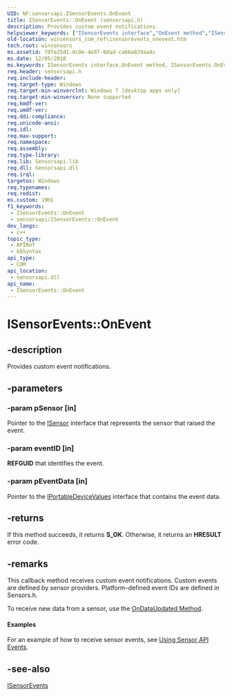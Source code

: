 ```yaml
---
UID: NF:sensorsapi.ISensorEvents.OnEvent
title: ISensorEvents::OnEvent (sensorsapi.h)
description: Provides custom event notifications.
helpviewer_keywords: ["ISensorEvents interface","OnEvent method","ISensorEvents.OnEvent","ISensorEvents::OnEvent","OnEvent","OnEvent method","OnEvent method","ISensorEvents interface","sensorsapi/ISensorEvents::OnEvent","winsensors_com_ref.isensorevents_onevent"]
old-location: winsensors_com_ref\isensorevents_onevent.htm
tech.root: winsensors
ms.assetid: 7dfe25d1-dc0e-4e97-8dad-ca66a829aa4c
ms.date: 12/05/2018
ms.keywords: ISensorEvents interface,OnEvent method, ISensorEvents.OnEvent, ISensorEvents::OnEvent, OnEvent, OnEvent method, OnEvent method,ISensorEvents interface, sensorsapi/ISensorEvents::OnEvent, winsensors_com_ref.isensorevents_onevent
req.header: sensorsapi.h
req.include-header: 
req.target-type: Windows
req.target-min-winverclnt: Windows 7 [desktop apps only]
req.target-min-winversvr: None supported
req.kmdf-ver: 
req.umdf-ver: 
req.ddi-compliance: 
req.unicode-ansi: 
req.idl: 
req.max-support: 
req.namespace: 
req.assembly: 
req.type-library: 
req.lib: Sensorsapi.lib
req.dll: Sensorsapi.dll
req.irql: 
targetos: Windows
req.typenames: 
req.redist: 
ms.custom: 19H1
f1_keywords:
 - ISensorEvents::OnEvent
 - sensorsapi/ISensorEvents::OnEvent
dev_langs:
 - c++
topic_type:
 - APIRef
 - kbSyntax
api_type:
 - COM
api_location:
 - sensorsapi.dll
api_name:
 - ISensorEvents::OnEvent
---
```


# ISensorEvents::OnEvent


## -description

Provides custom event notifications.

## -parameters

### -param pSensor [in]

Pointer to the <a href="/windows/desktop/api/sensorsapi/nn-sensorsapi-isensor">ISensor</a> interface that represents the sensor that raised the event.

### -param eventID [in]

<b>REFGUID</b> that identifies the event.

### -param pEventData [in]

Pointer to the <a href="/previous-versions//ms740012(v=vs.85)">IPortableDeviceValues</a> interface that contains the event data.

## -returns

If this method succeeds, it returns <b xmlns:loc="http://microsoft.com/wdcml/l10n">S_OK</b>. Otherwise, it returns an <b xmlns:loc="http://microsoft.com/wdcml/l10n">HRESULT</b> error code.

## -remarks

This callback method receives custom event notifications. Custom events are defined by sensor providers. Platform-defined event IDs are defined in Sensors.h.

To receive new data from a sensor, use the <a href="/windows/desktop/api/sensorsapi/nf-sensorsapi-isensorevents-ondataupdated">OnDataUpdated Method</a>.


#### Examples

For an example of how to receive sensor events, see <a href="/windows/desktop/SensorsAPI/using-sensor-api-events">Using Sensor API Events</a>.

<div class="code"></div>

## -see-also

<a href="/windows/desktop/api/sensorsapi/nn-sensorsapi-isensorevents">ISensorEvents</a>

